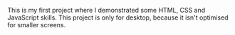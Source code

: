 This is my first project where I demonstrated some HTML, CSS and JavaScript skills. 
This project is only for desktop, because it isn't optimised for smaller screens.

